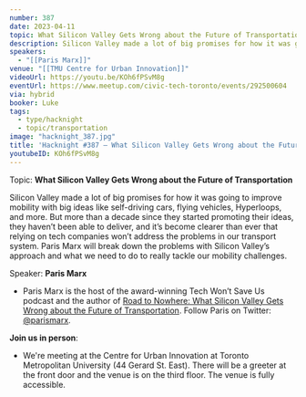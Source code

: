 ```yaml
---
number: 387
date: 2023-04-11
topic: What Silicon Valley Gets Wrong about the Future of Transportation with
description: Silicon Valley made a lot of big promises for how it was going to improve mobility with big ideas like self-driving cars, flying vehicles, Hyperloops, and more. But more than a decade since they started promoting their ideas, they haven’t been able to deliver, and it’s become clearer than ever that relying on tech companies won’t address the problems in our transport system. Paris Marx will break down the problems with Silicon Valley’s approach and what we need to do to really tackle our mobility challenges.
speakers:
  - "[[Paris Marx]]"
venue: "[[TMU Centre for Urban Innovation]]"
videoUrl: https://youtu.be/KOh6fPSvM8g
eventUrl: https://www.meetup.com/civic-tech-toronto/events/292500604
via: hybrid
booker: Luke
tags:
  - type/hacknight
  - topic/transportation
image: "hacknight_387.jpg"
title: 'Hacknight #387 – What Silicon Valley Gets Wrong about the Future of Transportation with'
youtubeID: KOh6fPSvM8g
---
```

Topic: **What Silicon Valley Gets Wrong about the Future of Transportation**

Silicon Valley made a lot of big promises for how it was going to improve mobility with big ideas like self-driving cars, flying vehicles, Hyperloops, and more. But more than a decade since they started promoting their ideas, they haven’t been able to deliver, and it’s become clearer than ever that relying on tech companies won’t address the problems in our transport system. Paris Marx will break down the problems with Silicon Valley’s approach and what we need to do to really tackle our mobility challenges.

Speaker: **Paris Marx**

* Paris Marx is the host of the award-winning Tech Won’t Save Us podcast and the author of [Road to Nowhere: What Silicon Valley Gets Wrong about the Future of Transportation](https://roadtonowherebook.com/). Follow Paris on Twitter: [@parismarx](https://twitter.com/parismarx).

**Join us in person**:

* We're meeting at the Centre for Urban Innovation at Toronto Metropolitan University (44 Gerard St. East). There will be a greeter at the front door and the venue is on the third floor. The venue is fully accessible.